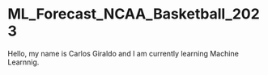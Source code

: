 # ML_Forecast_NCAA_Basketball_2023
Hello, my name is Carlos Giraldo and I am currently learning Machine Learnnig. 
